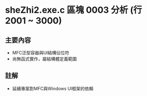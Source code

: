 # sheZhi2.exe.c 區塊 0003 分析 (行 2001 ~ 3000)

## 主要內容
- MFC泛型容器與UI結構佔位符
- 尚無函式實作，屬結構體定義範圍

## 註解
- 延續專案對MFC與Windows UI框架的依賴

